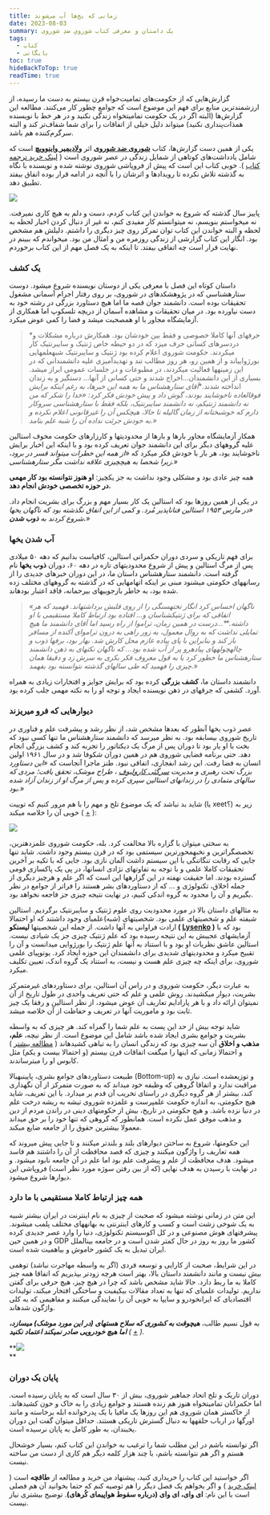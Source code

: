 ```yaml
---
title: زمانی که یخ‌ها آب می‌شوند
date: 2023-08-03
summary: یک داستان و معرفی کتاب شورویِ ضدِ شوروی
tags:
  - کتاب
  - بایگانی
toc: true
hideBackToTop: true
readTime: true
---
```

گزارش‌هایی که از حکومت‌های تمامیت‌خواه قرن بیستم به دست ما رسیده، از ارزشمندترین منابع برای فهم این موضوع است که جوامع چطور کار می‌کنند. مطالعه این گزارش‌ها (البته اگر در یک حکومت تمامیتخواه زندگی نکنید و در هر خط با نویسنده همذات‌پنداری نکنید) میتواند دلیل خیلی از اتفاقات را برای شما شفاف‌تر کند و البته سرگرم‌کننده هم باشد.

یکی از همین دست گزارش‌ها، کتاب [**شوروی ضد شوروی**](https://www.amazon.com/Anti-Soviet-Soviet-Union-English-Russian/dp/0151078408) اثر [**ولادیمیر واینوویچ**](https://en.wikipedia.org/wiki/Vladimir_Voinovich) است که شامل یادداشت‌های کوتاهی از شمایل زندگی در عصر شوروی است ( [لینک خرید ترجمه کتاب](https://taaghche.com/book/106924/%D8%B4%D9%88%D8%B1%D9%88%DB%8C-%D8%B6%D8%AF-%D8%B4%D9%88%D8%B1%D9%88%DB%8C) ). خوبی کتاب این است که پیش از فروپاشی شوروی نوشته شده و نویسنده با نگاه به گذشته تلاش نکرده تا رویدادها و اثرشان را با آنچه در ادامه قرار بوده اتفاق بیفتد تطبیق دهد.

![](https://kakavand.me/wp-content/uploads/2023/08/Screenshot-2023-08-03-at-12.08.32-PM-1-1024x820.png)

پاییز سال گذشته که شروع به خواندن این کتاب کردم، دست و دلم به هیچ کاری نمیرفت. نه میخواستم بنویسم، نه میتوانستم کار مفیدی کنم، نه غیر از دنبال کردن اخبار لحظه به لحظه و البته خواندن این کتاب توان تمرکز روی چیز دیگری را داشتم. دلیلش هم مشخص بود. انگار این کتاب گزارشی از زندگی روزمره من و امثال من بود. میخواندم که ببینم در نهایت قرار است چه اتفاقی بیفتد. تا اینکه به یک فصل مهم از این کتاب برخوردم.

### یک کشف

داستان کوتاه این فصل با معرفی یکی از دوستان نویسنده شروع میشود. دوست ستارهشناسی که در پژوهشکدهای در شوروی، بر روی رفتار اجرام آسمانی مشغول تحقیقات بوده است. دانشمند جوان قصه ما اما هیچ دستاورد بزرگی در رشته خود به دست نیاورده بود. در میان تحقیقات و مشاهده آسمان از دریچه تلسکوپ اما همکاری از آزمایشگاه مجاور با او همصحبت میشد و فضا را کمی عوض میکرد.

> *حرفهای آنها کاملا خصوصی و فقط بین خودشان بود. همکارش درباره مشکلات و دردسرهای کسانی حرف میزد که در دو حیطه خاص ژنتیک و سایبرنتیک کار میکردند. حکومت شوروی اعلام کرده بود ژنتیک و سایبرنتیک شبهعلمهایی بورژواییاند و از همین رو، هر روز مطالب تند و تهدیدآمیزی علیه دانشمندانی که در این زمینهها فعالیت میکردند، در مطبوعات و در جلسات عمومی ابراز میشد. بسیاری از این دانشمندان…اخراج شدند و حتی کسانی از آنها… دستگیر و به زندان انداخته شدند.**آقای ستارهشناس ما به همه این خبرها، به رغم اینکه برایش فوقالعاده ناخوشایند بودند، گوش داد و پیش خودش فکر کرد: «خدا را شکر که من نه دانشمند ژنتیکم، نه دانشمند سایبرنتیک، بلکه فقط با ستارهشناسی سروکار دارم که خوشبختانه از زمان گالیله تا حالا، هیچکس آن را غیرقانونی اعلام نکرده و به خودش جرئت نداده آن را شبه علم بنامد.»*

همکار آزمایشگاه مجاور بارها و بارها از محدودیتها و کارزارهای حکومت مخوف استالین علیه گروههای دیگر برای این دانشمند جوان تعریف کرده بود و با اینکه این اخبار برایش ناخوشایند بود، هر بار با خودش فکر میکرد که *«از همه این خطرات میتواند قسر در برود، زیرا شخصا به هیچچیزی علاقه نداشت مگر ستارهشناسی.»*

همه چیز عادی بود و مشکلی وجود نداشت به جز یکچیز: **او هنوز نتوانسته بود کار مهمی در حوزه تخصصی خودش انجام دهد.**

در یکی از همین روزها بود که استالین یک کار بسیار مهم و بزرگ برای بشریت انجام داد. *«در مارس ۱۹۵۳ استالین فناناپذیر مُرد. و کمی از این اتفاق نگذشته بود که ناگهان یخها شروع کردند به* ***ذوب شدن.****»*

### آب شدن یخها

برای فهم تاریکی و سردی دوران حکمرانی استالین، کافیاست بدانیم که دهه ۵۰ میلادی پس از مرگ استالین و پیش از شروع محدودیتهای تازه در دهه ۶۰، دوران **ذوب یخها** نام گرفته است. دانشمند ستارهشناس داستان ما، در این دوران خبرهای جدیدی را از رسانههای حکومتی میشنود مبنی بر اینکه اتهامهایی که در گذشته به گروههای مختلف زده شده بود، به خاطر بازجوییهای بیرحمانه، فاقد اعتبار بودهاند.

> *«ناگهان احساس کرد انگار تختهسنگی را از روی قلبش برداشتهاند. فهمید که هر اتفاقی که برای ژنتیکشناسان و… افتاده بود ارتباط کاملا مستقیمی با او داشته.**…درست در همین زمان، تراموا از راه رسید اما آقای دانشمند ما هیچ تمایلی نداشت که به روال معمول، به زور راهی به درون تراموای آکنده از مسافر باز کند و بنابراین با پای پیاده عازم محل کارش شد. بهار بود، برفها ذوب و چالهچولههای پیادهرو پر از آب شده بود… که ناگهان نکتهای به ذهن دانشمند ستارهشناس ما خطور کرد یا به قول معروف فکر بکری به سرش زد و دقیقا همان چیزی را فهمید که طی سالهای گذشته نتوانسته بود بفهمد.»*

دانشمند داستان ما، **کشف بزرگی** کرده بود که برایش جوایز و افتخارات زیادی به همراه آورد. کشفی که جرقهای در ذهن نویسنده ایجاد و توجه او را به نکته مهمی جلب کرده بود.

### دیوارهایی که فرو میریزند

عصر ذوب یخها آنطور که بعدها مشخص شد، از نظر رشد و پیشرفت علم و فناوری در تاریخ شوروی بیسابقه بود. به نظر میرسد که دانشمند ستارهشناس ما تنها کسی نبود که بخت با او یار بود تا دوران پس از مرگ یک دیکتاتور را تجربه کند و کشف بزرگی انجام دهد. حتی برنامه فضایی شوروی هم در همین دوران شکوفا شد و در سال ۱۹۶۱ اولین انسان به فضا رفت. این رشد انفجاری، اتفاقی نبود. طنز ماجرا آنجاست که *«این دستاورد بزرگ تحت رهبری و مدیریت [سرگئی کارولیوف](https://en.wikipedia.org/wiki/Sergei_Korolev) ، طراح موشک، تحقق یافت؛ مردی که سالهای متمادی را در زندانهای استالین سپری کرده و پس از مرگ او از زندان آزاد شده بود.»*

شاید بد نباشد که یک موضوع تلخ و مهم را با هم مرور کنیم که توییت (یا xeet؟) زیر به خوبی آن را خلاصه میکند ( [+](https://twitter.com/Orwellian2017k/status/1675944342895095825) ):

![](https://kakavand.me/wp-content/uploads/2023/08/Screenshot-2023-07-29-at-4.04.02-PM-1024x852.png)

به سختی میتوان با گزاره بالا مخالفت کرد. بله، حکومت شوروی علمزدهترین، تخصصگراترین و نخبهمحورترین سیستمی بود که در قرن بیستم وجود داشت. شاید تنها جایی که رقابت تنگاتنگی با این سیستم داشت آلمان نازی بود. جایی که با تکیه بر آخرین تحقیقات کاملا علمی و با توجه به تفاوتهای نژادی انسانها، در پی یک پاکسازی قومی گسترده بودند. اما حقیقت نهفته در این گزارهها این است که اگر علم و هرچیز دیگری از جمله اخلاق، تکنولوژی و … که از دستاوردهای بشر هستند را فراتر از جوامع در نظر بگیریم و آن را محدود به گروه اندکی کنیم، در نهایت نتیجه چیزی جز فاجعه نخواهد بود.

به مثالهای داستان بالا در مورد محدودیت روی علوم ژنتیک و سایبرنتیک برگردیم. استالین شیفته علم و شخصیتهای علمی بود. شخصیتهای (شبه)علمیای وجود داشتند که او احتمالا ارادت فراوانی به آنها داشت. از جمله این شخصیتها **لیسنکو ( [Lysenko](https://en.wikipedia.org/wiki/Trofim_Lysenko) )** بود که با آزمایشهای عجیبش به این نتیجه رسیده بود که علم ژنتیک چیزی جز یک شیادی نیست. استالین عاشق نظریات او بود و با استناد به آنها علم ژنتیک را بورژوایی میدانست و آن را تقبیح میکرد و محدودیتهای شدیدی برای دانشمندان این حوزه ایجاد کرد. یوتوپیای علمی شوروی، برای اینکه چه چیزی علم هست و نیست، به استناد یک گروه اندک، تعیین تکلیف میکرد.

به عبارت دیگر، حکومت شوروی و در راس آن استالین، برای دستاوردهای غیرمتمرکز بشریت، دیوار میکشیدند. روش علمی و علم که حتی تعریف واحدی در طول تاریخ از آن نمیتوان ارائه داد و با هر پارادایم تعاریف آن عوض میشود، از نظر استالین و رفقا یک چیز ثابت بود و ماموریت آنها در تعریف و حفاظت از آن خلاصه میشد.

شاید توجه بیش از حد این پست به علم شما را گمراه کند. هر چیزی که به واسطه بشریت و جوامع بشری ایجاد شده باشد شامل این موضوع است. از نظر نیچه، **علم، مذهب و اخلاق** آن سه چیزی بود که زندگی انسان را به تباهی کشیدهاند ( [مطالعه بیشتر](https://epitomebooks.ir/%d8%a7%d9%be%db%8c%d8%b2%d9%88%d8%af-%d8%b4%d8%b5%d8%aa-%d9%88-%db%8c%da%a9%d9%85-%d9%85%d8%b1%da%af-%d8%ae%d8%af%d8%a7-%d9%88-%d9%85%d8%b9%d9%86%d8%a7%db%8c-%d8%b2%d9%86%d8%af%da%af%db%8c/) ) و احتمالا زمانی که اینها را میگفت اتفاقات قرن بیستم (و احتمالا بیست و یکم) مثل کابوس او را میترساندند.

طبیعت دستاوردهای جوامع بشری، پایینبهبالا (Bottom-up) و توزیعشده است. نیازی به مراقبت ندارد و اتفاقا گروهی که وظیفه خود میداند که به صورت متمرکز از آن نگهداری کند، بیشتر از هر گروه دیگری در راستای تخریب آن قدم بر میدارد. با این تعریف، شاید هیچ حکومتی، به اندازه حکومت علمپرست و علمزده شوروی تیشه به ریشه درخت علم در دنیا نزده باشد. و هیچ حکومتی در تاریخ، بیش از حکومتهای دینی در راندن مردم از دین و مذهب موفق عمل نکرده است. همانطور که گروهی که تنها خود را بر حق میداند معمولا بیشترین حقوق را از جامعه ضایع میکند.

این حکومتها، شروع به ساختن دیوارهای بلند و بلندتر میکنند و تا جایی پیش میروند که همه تعاریف را واژگون میکنند و چیزی که قصد محافظت از آن را داشتند هم فاسد میشود. هدف محافظت از علم و پیشرفت علم بود اما علم در آن جامعه نابود میشود. و در نهایت با رسیدن به هدف نهایی (که از بین رفتن سوژه مورد نظر است) فروپاشی این دیوارها شروع میشود.

### همه چیز ارتباط کاملا مستقیمی با ما دارد

این متن در زمانی نوشته میشود که صحبت از چیزی به نام اینترنت در ایران بیشتر شبیه به یک شوخی زشت است و کسب و کارهای اینترنتی به بهانههای مختلف پلمب میشوند. پیشرفتهای هوش مصنوعی و در کل اکوسیستم تکنولوژی، دنیا را وارد عصر جدیدی کرده و در همین حین GDP کشور ما روز به روز در حال کمتر شدن است و در جامعه بینالملل ایران تبدیل به یک کشور خاموش و بیاهمیت شده است.

در این شرایط، صحبت از کارایی و توسعه فردی (اگر به واسطه مهاجرت نباشد) توهمی بیش نیست و مانند دانشمند داستان بالا، بهتر است هرچه زودتر بپذیریم که اتفاقا همه چیز کاملا به ما ربط دارد. حالا شاید مشخص باشد که چرا در هیچ چیز، هیچ حرفی برای گفتن نداریم. تولیدات علمیای که تنها به تعداد مقالات بیکیفیت و ساختگی افتخار میکند، تولیدات اقتصادیای که ایرانخودرو و سایپا به خوبی آن را نمایندگی میکنند و مفاهیمی که به کلی واژگون شدهاند.

به قول نسیم طالب، ***هیچوقت به کشوری که سلاح هستهای (در این مورد موشک) میسازد، اما هیچ خودرویی صادر نمیکند اعتماد نکنید*** *(* *[+](https://twitter.com/nntaleb/status/1507111348257361927) ).*

**![](https://kakavand.me/wp-content/uploads/2023/08/Screenshot-2023-08-03-at-11.47.29-AM-1024x269.png)  
**

### پایان یک دوران

دوران تاریک و تلخ اتحاد جماهیر شوروی، بیش از ۳۰ سال است که به پایان رسیده است. اما حکمرانان تمامیتخواه هنوز هم زنده هستند و جوامع زیادی را به خاک و خون کشیدهاند. از خاکستر همان شوروی هم این روزها یک مافیا با یک پدرخوانده ابله برخاسته و مانند اورگها در ارباب حلقهها به دنبال گسترش تاریکی هستند. حداقل میتوان گفت این دوران یخبندان، به طور کامل به پایان نرسیده است.

اگر توانسته باشم در این مطلب شما را ترغیب به خواندن این کتاب کنم، بسیار خوشحال هستم و اگر هم نتوانسته باشم، با چند هزار کلمه دیگر هم کاری از دست من ساخته نیست.

اگر خواستید این کتاب را خریداری کنید، پیشنهاد من خرید و مطالعه از **طاقچه** است ( [لینک خرید](https://taaghche.com/book/106924/%D8%B4%D9%88%D8%B1%D9%88%DB%8C-%D8%B6%D8%AF-%D8%B4%D9%88%D8%B1%D9%88%DB%8C) ) و اگر بخواهم یک فصل دیگر را هم توصیه کنم که حتما بخوانید آن هم فصلی است با این نام: **ای وای، ای وای (درباره سقوط هواپیمای کُرهای)**. توضیح بیشتری نیاز نیست.